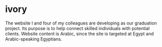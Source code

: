 # ivory
The website I and four of my colleagues are developing as our graduation project. Its purpose is to help connect skilled individuals with potential clients.
Website content is Arabic, since the site is targeted at Egypt and Arabic-speaking Egyptians.
